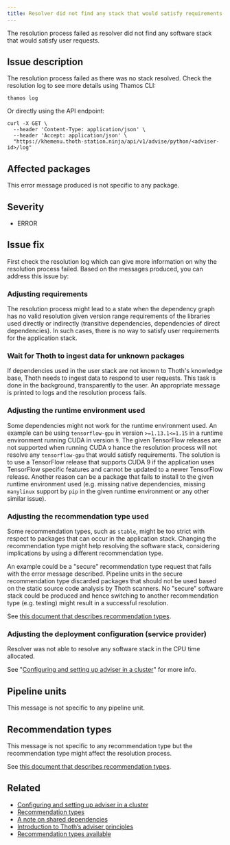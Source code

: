 ```yaml
---
title: Resolver did not find any stack that would satisfy requirements and stack characteristics given the time allocated
---
```


The resolution process failed as resolver did not find any software stack that
would satisfy user requests.

## Issue description

The resolution process failed as there was no stack resolved. Check the
resolution log to see more details using Thamos CLI:

```console
thamos log
```

Or directly using the API endpoint:

```console
curl -X GET \
  --header 'Content-Type: application/json' \
  --header 'Accept: application/json' \
  "https://khemenu.thoth-station.ninja/api/v1/advise/python/<adviser-id>/log"
```

## Affected packages

This error message produced is not specific to any package.

## Severity

 * ERROR

## Issue fix

First check the resolution log which can give more information on why the
resolution process failed. Based on the messages produced, you can address this
issue by:

### Adjusting requirements

The resolution process might lead to a state when the dependency graph has no
valid resolution given version range requirements of the libraries used
directly or indirectly (transitive dependencies, dependencies of direct
dependencies). In such cases, there is no way to satisfy user requirements for
the application stack.

### Wait for Thoth to ingest data for unknown packages

If dependencies used in the user stack are not known to Thoth's knowledge base,
Thoth needs to ingest data to respond to user requests. This task is done in
the background, transparently to the user. An appropriate message is printed to
logs and the resolution process fails.

### Adjusting the runtime environment used

Some dependencies might not work for the runtime environment used. An example
can be using ``tensorflow-gpu`` in version ``>=1.13.1<=1.15`` in a runtime
environment running CUDA in version ``9``. The given TensorFlow releases are
not supported when running CUDA ``9`` hance the resolution process will not
resolve any ``tensorflow-gpu`` that would satisfy requirements. The solution is
to use a TensorFlow release that supports CUDA 9 if the application uses
TensorFlow specific features and cannot be updated to a newer TensorFlow
release. Another reason can be a package that fails to install to the given
runtime environment used (e.g. missing native dependencies, missing
``manylinux`` support by ``pip`` in the given runtime environment or any other
similar issue).

### Adjusting the recommendation type used

Some recommendation types, such as ``stable``,  might be too strict with
respect to packages that can occur in the application stack. Changing the
recommendation type might help resolving the software stack, considering
implications by using a different recommendation type.

An example could be a "secure" recommendation type request that fails with the
error message described. Pipeline units in the secure recommendation type
discarded packages that should not be used based on the static source code
analysis by Thoth scanners. No "secure" software stack could be produced and
hence switching to another recommendation type (e.g. testing) might result in a
successful resolution.

See [this document that describes recommendation
types](http://thoth-station.ninja/recommendation-types).

### Adjusting the deployment configuration (service provider)

Resolver was not able to resolve any software stack in the CPU time allocated.

See "[Configuring and setting up adviser in a cluster][1]" for more info.

## Pipeline units

This message is not specific to any pipeline unit.

## Recommendation types

This message is not specific to any recommendation type but the recommendation
type might affect the resolution process.

See [this document that describes recommendation
types](http://thoth-station.ninja/recommendation-types).

## Related

 * [Configuring and setting up adviser in a cluster][1]
 * [Recommendation types][2]
 * [A note on shared dependencies][3]
 * [Introduction to Thoth’s adviser principles][4]
 * [Recommendation types available][5]

[1]: https://thoth-station.ninja/docs/developers/adviser/deployment.html
[2]: https://thoth-station.ninja/recommendation-types/
[3]: https://thoth-station.ninja/docs/developers/adviser/compatibility.html#a-note-on-shared-dependencies-in-a-dependency-graph
[4]: https://thoth-station.ninja/docs/developers/adviser/introduction.html
[5]: http://thoth-station.ninja/recommendation-types
